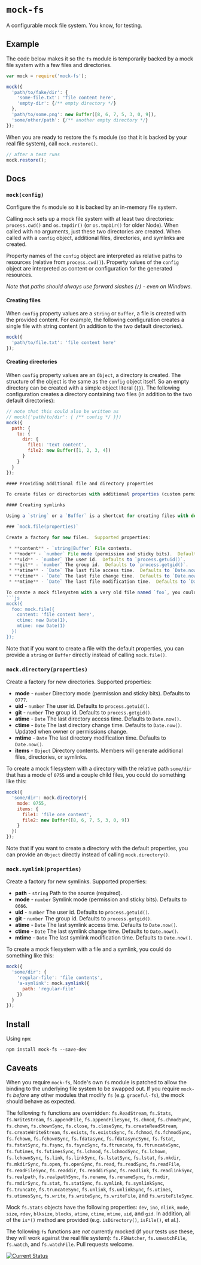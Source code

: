 # `mock-fs`

A configurable mock file system.  You know, for testing.

## Example

The code below makes it so the `fs` module is temporarily backed by a mock file system with a few files and directories.

```js
var mock = require('mock-fs');

mock({
  'path/to/fake/dir': {
    'some-file.txt': 'file content here',
    'empty-dir': {/** empty directory */}
  },
  'path/to/some.png': new Buffer([8, 6, 7, 5, 3, 0, 9]),
  'some/other/path': {/** another empty directory */}
});
```

When you are ready to restore the `fs` module (so that it is backed by your real file system), call `mock.restore()`.

```js
// after a test runs
mock.restore();
```

## Docs

### `mock(config)`

Configure the `fs` module so it is backed by an in-memory file system.

Calling `mock` sets up a mock file system with at least two directories: `process.cwd()` and `os.tmpdir()` (or `os.tmpDir()` for older Node).  When called with no arguments, just these two directories are created.  When called with a `config` object, additional files, directories, and symlinks are created.

Property names of the `config` object are interpreted as relative paths to resources (relative from `process.cwd()`).  Property values of the `config` object are interpreted as content or configuration for the generated resources.

*Note that paths should always use forward slashes (`/`) - even on Windows.*

#### Creating files

When `config` property values are a `string` or `Buffer`, a file is created with the provided content.  For example, the following configuration creates a single file with string content (in addition to the two default directories).
```js
mock({
  'path/to/file.txt': 'file content here'
});
```

#### Creating directories

When `config` property values are an `Object`, a directory is created.  The structure of the object is the same as the `config` object itself.  So an empty directory can be created with a simple object literal (`{}`).  The following configuration creates a directory containing two files (in addition to the two default directories):
```js
// note that this could also be written as
// mock({'path/to/dir': { /** config */ }})
mock({
  path: {
    to: {
      dir: {
        file1: 'text content',
        file2: new Buffer([1, 2, 3, 4])
      }
    }
  }
});

#### Providing additional file and directory properties

To create files or directories with additional properties (custom permissions, atime, uid, etc.), use the `mock.file()` and `mock.directory()` factories below.

#### Creating symlinks

Using a `string` or a `Buffer` is a shortcut for creating files with default properties.  Using an `Object` is a shortcut for creating a directory with default properties.  There is no shortcut for creating symlinks.  To create a symlink, you need to call the `mock.symlink()` function described below.

### `mock.file(properties)`

Create a factory for new files.  Supported properties:

 * **content** - `string|Buffer` File contents.
 * **mode** - `number` File mode (permission and sticky bits).  Defaults to `0666`.
 * **uid** - `number` The user id.  Defaults to `process.getuid()`.
 * **git** - `number` The group id.  Defaults to `process.getgid()`.
 * **atime** - `Date` The last file access time.  Defaults to `Date.now()`.  Updated when file contents are accessed.
 * **ctime** - `Date` The last file change time.  Defaults to `Date.now()`.  Updated when file owner or permissions change.
 * **mtime** - `Date` The last file modification time.  Defaults to `Date.now()`.  Updated when file contents change.

To create a mock filesystem with a very old file named `foo`, you could do something like this:
```js
mock({
  foo: mock.file({
    content: 'file content here',
    ctime: new Date(1),
    mtime: new Date(1)
  })
});
```

Note that if you want to create a file with the default properties, you can provide a `string` or `Buffer` directly instead of calling `mock.file()`.

### `mock.directory(properties)`

Create a factory for new directories.  Supported properties:

 * **mode** - `number` Directory mode (permission and sticky bits).  Defaults to `0777`.
 * **uid** - `number` The user id.  Defaults to `process.getuid()`.
 * **git** - `number` The group id.  Defaults to `process.getgid()`.
 * **atime** - `Date` The last directory access time.  Defaults to `Date.now()`.
 * **ctime** - `Date` The last directory change time.  Defaults to `Date.now()`.  Updated when owner or permissions change.
 * **mtime** - `Date` The last directory modification time.  Defaults to `Date.now()`.
 * **items** - `Object` Directory contents.  Members will generate additional files, directories, or symlinks.

To create a mock filesystem with a directory with the relative path `some/dir` that has a mode of `0755` and a couple child files, you could do something like this:
```js
mock({
  'some/dir': mock.directory({
    mode: 0755,
    items: {
      file1: 'file one content',
      file2: new Buffer([8, 6, 7, 5, 3, 0, 9])
    }
  })
});
```

Note that if you want to create a directory with the default properties, you can provide an `Object` directly instead of calling `mock.directory()`.


### `mock.symlink(properties)`

Create a factory for new symlinks.  Supported properties:

 * **path** - `string` Path to the source (required).
 * **mode** - `number` Symlink mode (permission and sticky bits).  Defaults to `0666`.
 * **uid** - `number` The user id.  Defaults to `process.getuid()`.
 * **git** - `number` The group id.  Defaults to `process.getgid()`.
 * **atime** - `Date` The last symlink access time.  Defaults to `Date.now()`.
 * **ctime** - `Date` The last symlink change time.  Defaults to `Date.now()`.
 * **mtime** - `Date` The last symlink modification time.  Defaults to `Date.now()`.

To create a mock filesystem with a file and a symlink, you could do something like this:
```js
mock({
  'some/dir': {
    'regular-file': 'file contents',
    'a-symlink': mock.symlink({
      path: 'regular-file'
    })
  }
});
```

## Install

Using `npm`:

```
npm install mock-fs --save-dev
```

## Caveats

When you require `mock-fs`, Node's own `fs` module is patched to allow the binding to the underlying file system to be swapped out.  If you require `mock-fs` *before* any other modules that modify `fs` (e.g. `graceful-fs`), the mock should behave as expected.

The following `fs` functions are overridden: `fs.ReadStream`, `fs.Stats`, `fs.WriteStream`, `fs.appendFile`, `fs.appendFileSync`, `fs.chmod`, `fs.chmodSync`, `fs.chown`, `fs.chownSync`, `fs.close`, `fs.closeSync`, `fs.createReadStream`, `fs.createWriteStream`, `fs.exists`, `fs.existsSync`, `fs.fchmod`, `fs.fchmodSync`, `fs.fchown`, `fs.fchownSync`, `fs.fdatasync`, `fs.fdatasyncSync`, `fs.fstat`, `fs.fstatSync`, `fs.fsync`, `fs.fsyncSync`, `fs.ftruncate`, `fs.ftruncateSync`, `fs.futimes`, `fs.futimesSync`, `fs.lchmod`, `fs.lchmodSync`, `fs.lchown`, `fs.lchownSync`, `fs.link`, `fs.linkSync`, `fs.lstatSync`, `fs.lstat`, `fs.mkdir`, `fs.mkdirSync`, `fs.open`, `fs.openSync`, `fs.read`, `fs.readSync`, `fs.readFile`, `fs.readFileSync`, `fs.readdir`, `fs.readdirSync`, `fs.readlink`, `fs.readlinkSync`, `fs.realpath`, `fs.realpathSync`, `fs.rename`, `fs.renameSync`, `fs.rmdir`, `fs.rmdirSync`, `fs.stat`, `fs.statSync`, `fs.symlink`, `fs.symlinkSync`, `fs.truncate`, `fs.truncateSync`, `fs.unlink`, `fs.unlinkSync`, `fs.utimes`, `fs.utimesSync`, `fs.write`, `fs.writeSync`, `fs.writeFile`, and `fs.writeFileSync`.

Mock `fs.Stats` objects have the following properties: `dev`, `ino`, `nlink`, `mode`, `size`, `rdev`, `blksize`, `blocks`, `atime`, `ctime`, `mtime`, `uid`, and `gid`.  In addition, all of the `is*()` method are provided (e.g. `isDirectory()`, `isFile()`, et al.).

The following `fs` functions are *not* currently mocked (if your tests use these, they will work against the real file system): `fs.FSWatcher`, `fs.unwatchFile`, `fs.watch`, and `fs.watchFile`.  Pull requests welcome.

[![Current Status](https://secure.travis-ci.org/tschaub/mock-fs.png?branch=master)](https://travis-ci.org/tschaub/mock-fs)

